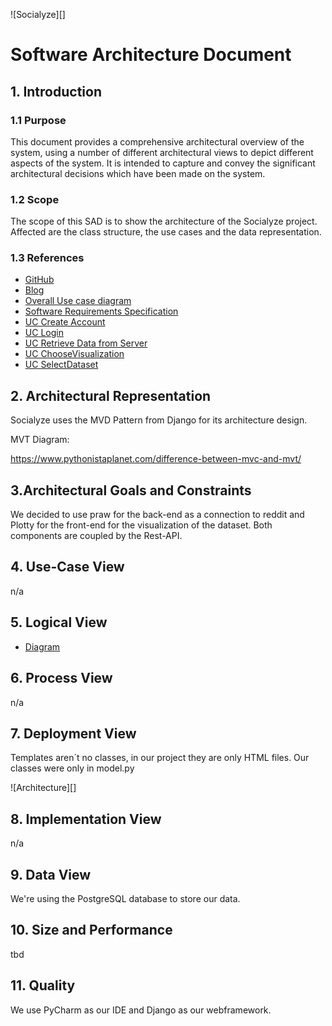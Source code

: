 ![Socialyze][]
# Software Architecture Document


## 1. Introduction 
### 1.1 Purpose
This document provides a comprehensive architectural overview of the system, 
using a number of different architectural views to depict different aspects of the system. 
It is intended to capture and convey the significant architectural decisions which have been made on the system.

### 1.2 Scope
The scope of this SAD is to show the architecture of the Socialyze project. Affected are the class structure, the use cases and the data representation.

### 1.3 References
- [GitHub](https://github.com/soshalyze)
- [Blog](https://socialyze807275475.wordpress.com/)
- [Overall Use case diagram](https://github.com/soshalyze/socialyze_doc/blob/master/usecase/use_case_diagram.png)
- [Software Requirements Specification](SRS.MD)
- [UC Create Account](markdown_CreateAccount.md)
- [UC Login](markdown_Login.md)
- [UC Retrieve Data from Server](markdown_ChooseVisualizationType.md)
- [UC ChooseVisualization](markdown_RetrrieveDataFromServer.md)
- [UC SelectDataset](markdown_SelectDataset.md)


## 2. Architectural Representation
Socialyze uses the MVD Pattern from Django for its architecture design.

MVT Diagram: 

https://www.pythonistaplanet.com/difference-between-mvc-and-mvt/

## 3.Architectural Goals and Constraints 
We decided to use praw for the back-end as a connection to reddit and Plotty for the front-end for the visualization of the dataset.
Both components are coupled by the Rest-API. 

## 4. Use-Case View 
n/a

## 5. Logical View
- [Diagram](https://github.com/soshalyze/socialyze_doc/blob/master/img_blog/LogicalView.png)


## 6. Process View
n/a

## 7. Deployment View
Templates aren´t no classes, in our project they are only HTML files.
Our classes were only in model.py

![Architecture][]


## 8. Implementation View
n/a

## 9. Data View
We're using the PostgreSQL database to store our data. 


## 10. Size and Performance
tbd

## 11. Quality
We use PyCharm as our IDE and Django as our webframework.
